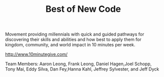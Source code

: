 ﻿---
title: Best of New Code
intro: 10 Minute Give
---
Movement providing millennials with quick and guided pathways for discovering their skills and abilities and how best to apply them for kingdom, community, and world impact in 10 minutes per week.

http://www.10minutegive.com/

Team Members: Aaron Leong, Frank Leong, Daniel Hagen,Joel Schopp, Tony Mai, Eddy Silva, Dan Fey,Hanna Kahl, Jeffrey Sylvester, and Jeff Dyck
